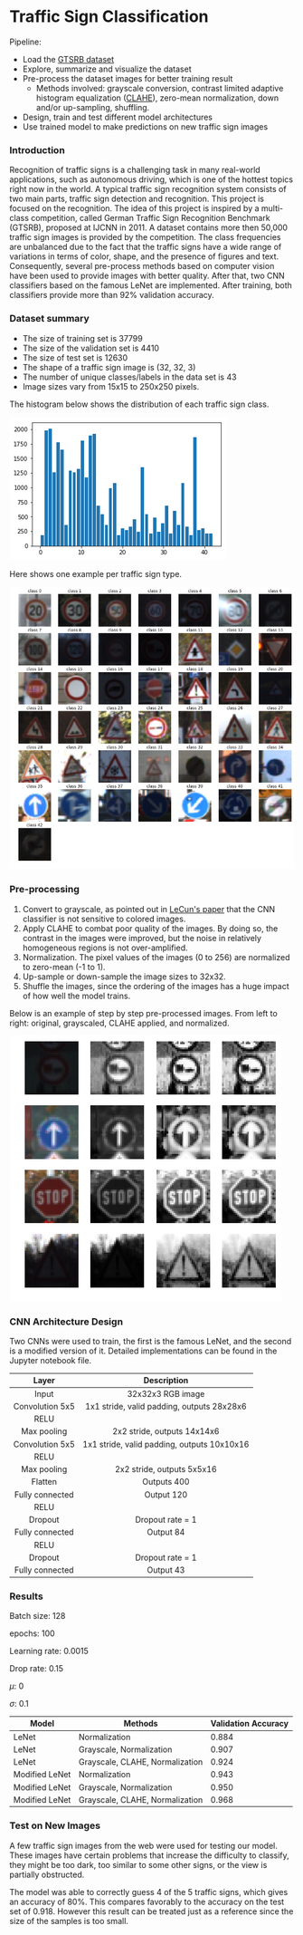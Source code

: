 # Traffic Sign Classification

Pipeline:

* Load the [GTSRB dataset](https://sid.erda.dk/public/archives/daaeac0d7ce1152aea9b61d9f1e19370/published-archive.html)
* Explore, summarize and visualize the dataset
* Pre-process the dataset images for better training result
  * Methods involved: grayscale conversion, contrast limited adaptive histogram equalization ([CLAHE](https://en.wikipedia.org/wiki/Adaptive_histogram_equalization)), zero-mean normalization, down and/or up-sampling, shuffling. 
* Design, train and test different model architectures
* Use trained model to make predictions on new traffic sign images

### Introduction

Recognition of traffic signs is a challenging task in many real-world applications, such as autonomous driving, which is one of the hottest topics right now in the world. A typical traffic sign recognition system consists of two main parts, traffic sign detection and recognition. This project is focused on the recognition. The idea of this project is inspired by a multi-class competition, called German Traffic Sign Recognition Benchmark (GTSRB), proposed at IJCNN in 2011. A dataset contains more then 50,000 traffic sign images is provided by the competition. The class frequencies are unbalanced due to the fact that the traffic signs have a wide range of variations in terms of color, shape, and the presence of figures and text. Consequently, several pre-process methods based on computer vision have been used to provide images with better quality. After that, two CNN classifiers based on the famous LeNet are implemented. After training, both classifiers provide more than 92% validation accuracy.

### Dataset summary

- The size of training set is 37799
- The size of the validation set is 4410
- The size of test set is 12630
- The shape of a traffic sign image is (32, 32, 3)
- The number of unique classes/labels in the data set is 43
- Image sizes vary from 15x15 to 250x250 pixels.

The histogram below shows the distribution of each traffic sign class.

![](./images/hist.png)

Here shows one example per traffic sign type.

![](images/sign_examples.png)

### Pre-processing

1. Convert to grayscale, as pointed out in [LeCun's paper](https://www.researchgate.net/profile/Yann_Lecun/publication/224260345_Traffic_sign_recognition_with_multi-scale_Convolutional_Networks/links/0912f50f9e763201ab000000/Traffic-sign-recognition-with-multi-scale-Convolutional-Networks.pdf) that the CNN classifier is not sensitive to colored images.
2. Apply CLAHE to combat poor quality of the images. By doing so, the contrast in the images were improved, but the noise in relatively homogeneous regions is not over-amplified.
3. Normalization. The pixel values of the images (0 to 256) are normalized to zero-mean (-1 to 1).
4. Up-sample or down-sample the image sizes to 32x32.
5. Shuffle the images, since the ordering of the images has a huge impact of how well the model trains.

Below is an example of step by step pre-processed images. From left to right: original, grayscaled, CLAHE applied, and normalized.

![](./images/pre-process.png)

### CNN Architecture Design

Two CNNs were used to train, the first is the famous LeNet, and the second is a modified version of it. Detailed implementations can be found in the Jupyter notebook file.

|      Layer      |                 Description                 |
| :-------------: | :-----------------------------------------: |
|      Input      |              32x32x3 RGB image              |
| Convolution 5x5 | 1x1 stride, valid padding, outputs 28x28x6  |
|      RELU       |                                             |
|   Max pooling   |        2x2 stride,  outputs 14x14x6         |
| Convolution 5x5 | 1x1 stride, valid padding, outputs 10x10x16 |
|      RELU       |                                             |
|   Max pooling   |         2x2 stride, outputs 5x5x16          |
|     Flatten     |                 Outputs 400                 |
| Fully connected |                 Output 120                  |
|      RELU       |                                             |
|     Dropout     |              Dropout rate = 1               |
| Fully connected |                  Output 84                  |
|      RELU       |                                             |
|     Dropout     |              Dropout rate = 1               |
| Fully connected |                  Output 43                  |



### Results

Batch size: 128

epochs: 100

Learning rate: 0.0015

Drop rate: 0.15

$\mu$: 0

$\sigma$: 0.1

| Model          | Methods                         | Validation Accuracy |
| -------------- | ------------------------------- | ------------------- |
| LeNet          | Normalization                   | 0.884               |
| LeNet          | Grayscale, Normalization        | 0.907               |
| LeNet          | Grayscale, CLAHE, Normalization | 0.924               |
| Modified LeNet | Normalization                   | 0.943               |
| Modified LeNet | Grayscale, Normalization        | 0.950               |
| Modified LeNet | Grayscale, CLAHE, Normalization | 0.968               |



### Test on New Images

A few traffic sign images from the web were used for testing our model. These images have certain problems that increase the difficulty to classify, they might be too dark, too similar to some other signs, or the view is partially obstructed. 

The model was able to correctly guess 4 of the 5 traffic signs, which gives an accuracy of 80%. This compares favorably to the accuracy on the test set of 0.918. However this result can be treated just as a reference since the size of the samples is too small.
